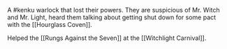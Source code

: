 A #kenku warlock that lost their powers. They are suspicious of Mr. Witch and Mr. Light, heard them talking about getting shut down for some pact with the [[Hourglass Coven]].

Helped the [[Rungs Against the Seven]] at the [[Witchlight Carnival]].